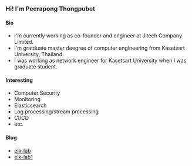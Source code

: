 ### Hi! I'm Peerapong Thongpubet
#### Bio
- I'm currently working as co-founder and engineer at Jitech Company Limited.
- I'm gratduate master deegree of computer engineering from Kasetsart University, Thailand.
- I was working as network engineer for Kasetsart University when I was graduate student.

#### Interesting
- Computer Security
- Monitoring
- Elasticsearch
- Log processing/stream processing 
- CI/CD
- etc.

#### Blog
- [elk-lab](../elk-lab)
- [elk-lab1](../elk-lab1)
